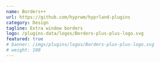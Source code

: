 ```yaml
---
name: Borders++
url: https://github.com/hyprwm/hyprland-plugins
category: Design
tagline: Extra window borders
logo: /plugins-data/logos/Borders-plus-plus-logo.svg
featured: true
# banner: /imgs/plugins/logos/Borders-plus-plus-logo.svg
# weight: 100
---
```

